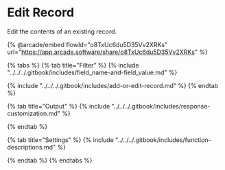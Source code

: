 # Edit Record

Edit the contents of an existing record.

{% @arcade/embed flowId="o8TxUc6du5D35Vv2XRKs" url="https://app.arcade.software/share/o8TxUc6du5D35Vv2XRKs" %}

{% tabs %}
{% tab title="Filter" %}
{% include "../../../.gitbook/includes/field_name-and-field_value.md" %}

{% include "../../../.gitbook/includes/add-or-edit-record.md" %}
{% endtab %}

{% tab title="Output" %}
{% include "../../../.gitbook/includes/response-customization.md" %}


{% endtab %}

{% tab title="Settings" %}
{% include "../../../.gitbook/includes/function-descriptions.md" %}


{% endtab %}
{% endtabs %}

